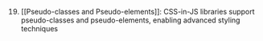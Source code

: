 
19. [[Pseudo-classes and Pseudo-elements]]: CSS-in-JS libraries support pseudo-classes and pseudo-elements, enabling advanced styling techniques